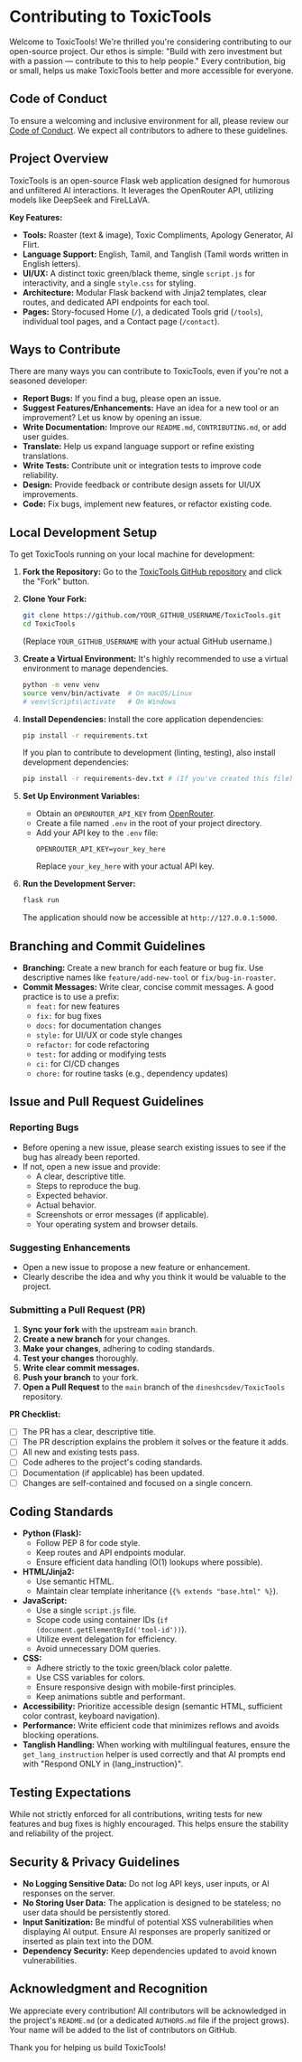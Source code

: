 # Contributing to ToxicTools

Welcome to ToxicTools! We're thrilled you're considering contributing to our open-source project. Our ethos is simple: "Build with zero investment but with a passion — contribute to this to help people." Every contribution, big or small, helps us make ToxicTools better and more accessible for everyone.

## Code of Conduct

To ensure a welcoming and inclusive environment for all, please review our [Code of Conduct](CODE_OF_CONDUCT.md). We expect all contributors to adhere to these guidelines.

## Project Overview

ToxicTools is an open-source Flask web application designed for humorous and unfiltered AI interactions. It leverages the OpenRouter API, utilizing models like DeepSeek and FireLLaVA.

**Key Features:**
*   **Tools:** Roaster (text & image), Toxic Compliments, Apology Generator, AI Flirt.
*   **Language Support:** English, Tamil, and Tanglish (Tamil words written in English letters).
*   **UI/UX:** A distinct toxic green/black theme, single `script.js` for interactivity, and a single `style.css` for styling.
*   **Architecture:** Modular Flask backend with Jinja2 templates, clear routes, and dedicated API endpoints for each tool.
*   **Pages:** Story-focused Home (`/`), a dedicated Tools grid (`/tools`), individual tool pages, and a Contact page (`/contact`).

## Ways to Contribute

There are many ways you can contribute to ToxicTools, even if you're not a seasoned developer:

*   **Report Bugs:** If you find a bug, please open an issue.
*   **Suggest Features/Enhancements:** Have an idea for a new tool or an improvement? Let us know by opening an issue.
*   **Write Documentation:** Improve our `README.md`, `CONTRIBUTING.md`, or add user guides.
*   **Translate:** Help us expand language support or refine existing translations.
*   **Write Tests:** Contribute unit or integration tests to improve code reliability.
*   **Design:** Provide feedback or contribute design assets for UI/UX improvements.
*   **Code:** Fix bugs, implement new features, or refactor existing code.

## Local Development Setup

To get ToxicTools running on your local machine for development:

1.  **Fork the Repository:**
    Go to the [ToxicTools GitHub repository](https://github.com/dineshcsdev/ToxicTools) and click the "Fork" button.

2.  **Clone Your Fork:**
    ```bash
    git clone https://github.com/YOUR_GITHUB_USERNAME/ToxicTools.git
    cd ToxicTools
    ```
    (Replace `YOUR_GITHUB_USERNAME` with your actual GitHub username.)

3.  **Create a Virtual Environment:**
    It's highly recommended to use a virtual environment to manage dependencies.
    ```bash
    python -m venv venv
    source venv/bin/activate  # On macOS/Linux
    # venv\Scripts\activate   # On Windows
    ```

4.  **Install Dependencies:**
    Install the core application dependencies:
    ```bash
    pip install -r requirements.txt
    ```
    If you plan to contribute to development (linting, testing), also install development dependencies:
    ```bash
    pip install -r requirements-dev.txt # (If you've created this file)
    ```

5.  **Set Up Environment Variables:**
    *   Obtain an `OPENROUTER_API_KEY` from [OpenRouter](https://openrouter.ai/).
    *   Create a file named `.env` in the root of your project directory.
    *   Add your API key to the `.env` file:
        ```
        OPENROUTER_API_KEY=your_key_here
        ```
        Replace `your_key_here` with your actual API key.

6.  **Run the Development Server:**
    ```bash
    flask run
    ```
    The application should now be accessible at `http://127.0.0.1:5000`.

## Branching and Commit Guidelines

*   **Branching:** Create a new branch for each feature or bug fix. Use descriptive names like `feature/add-new-tool` or `fix/bug-in-roaster`.
*   **Commit Messages:** Write clear, concise commit messages. A good practice is to use a prefix:
    *   `feat:` for new features
    *   `fix:` for bug fixes
    *   `docs:` for documentation changes
    *   `style:` for UI/UX or code style changes
    *   `refactor:` for code refactoring
    *   `test:` for adding or modifying tests
    *   `ci:` for CI/CD changes
    *   `chore:` for routine tasks (e.g., dependency updates)

## Issue and Pull Request Guidelines

### Reporting Bugs

*   Before opening a new issue, please search existing issues to see if the bug has already been reported.
*   If not, open a new issue and provide:
    *   A clear, descriptive title.
    *   Steps to reproduce the bug.
    *   Expected behavior.
    *   Actual behavior.
    *   Screenshots or error messages (if applicable).
    *   Your operating system and browser details.

### Suggesting Enhancements

*   Open a new issue to propose a new feature or enhancement.
*   Clearly describe the idea and why you think it would be valuable to the project.

### Submitting a Pull Request (PR)

1.  **Sync your fork** with the upstream `main` branch.
2.  **Create a new branch** for your changes.
3.  **Make your changes**, adhering to coding standards.
4.  **Test your changes** thoroughly.
5.  **Write clear commit messages.**
6.  **Push your branch** to your fork.
7.  **Open a Pull Request** to the `main` branch of the `dineshcsdev/ToxicTools` repository.

**PR Checklist:**
*   [ ] The PR has a clear, descriptive title.
*   [ ] The PR description explains the problem it solves or the feature it adds.
*   [ ] All new and existing tests pass.
*   [ ] Code adheres to the project's coding standards.
*   [ ] Documentation (if applicable) has been updated.
*   [ ] Changes are self-contained and focused on a single concern.

## Coding Standards

*   **Python (Flask):**
    *   Follow PEP 8 for code style.
    *   Keep routes and API endpoints modular.
    *   Ensure efficient data handling (O(1) lookups where possible).
*   **HTML/Jinja2:**
    *   Use semantic HTML.
    *   Maintain clear template inheritance (`{% extends "base.html" %}`).
*   **JavaScript:**
    *   Use a single `script.js` file.
    *   Scope code using container IDs (`if (document.getElementById('tool-id'))`).
    *   Utilize event delegation for efficiency.
    *   Avoid unnecessary DOM queries.
*   **CSS:**
    *   Adhere strictly to the toxic green/black color palette.
    *   Use CSS variables for colors.
    *   Ensure responsive design with mobile-first principles.
    *   Keep animations subtle and performant.
*   **Accessibility:** Prioritize accessible design (semantic HTML, sufficient color contrast, keyboard navigation).
*   **Performance:** Write efficient code that minimizes reflows and avoids blocking operations.
*   **Tanglish Handling:** When working with multilingual features, ensure the `get_lang_instruction` helper is used correctly and that AI prompts end with "Respond ONLY in {lang_instruction}".

## Testing Expectations

While not strictly enforced for all contributions, writing tests for new features and bug fixes is highly encouraged. This helps ensure the stability and reliability of the project.

## Security & Privacy Guidelines

*   **No Logging Sensitive Data:** Do not log API keys, user inputs, or AI responses on the server.
*   **No Storing User Data:** The application is designed to be stateless; no user data should be persistently stored.
*   **Input Sanitization:** Be mindful of potential XSS vulnerabilities when displaying AI output. Ensure AI responses are properly sanitized or inserted as plain text into the DOM.
*   **Dependency Security:** Keep dependencies updated to avoid known vulnerabilities.

## Acknowledgment and Recognition

We appreciate every contribution! All contributors will be acknowledged in the project's `README.md` (or a dedicated `AUTHORS.md` file if the project grows). Your name will be added to the list of contributors on GitHub.

Thank you for helping us build ToxicTools!
